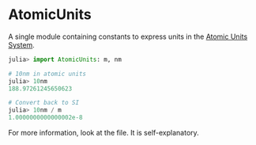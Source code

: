 # AtomicUnits

A single module containing constants to express units in the [Atomic Units System](https://en.wikipedia.org/wiki/Atomic_units).


```julia
julia> import AtomicUnits: m, nm

# 10nm in atomic units
julia> 10nm 
188.97261245650623

# Convert back to SI
julia> 10nm / m 
1.0000000000000002e-8
```

For more information, look at the file. It is self-explanatory. 

